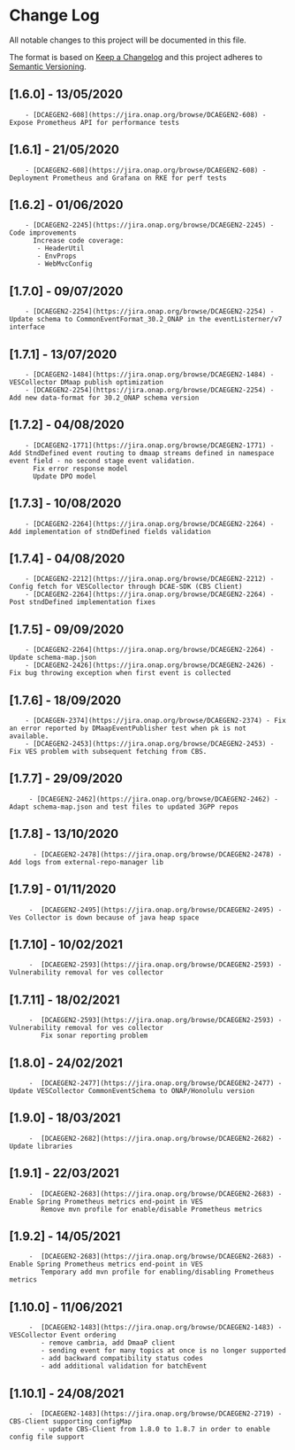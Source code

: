 # Change Log
All notable changes to this project will be documented in this file.

The format is based on [Keep a Changelog](http://keepachangelog.com/)
and this project adheres to [Semantic Versioning](http://semver.org/).

## [1.6.0] - 13/05/2020
        - [DCAEGEN2-608](https://jira.onap.org/browse/DCAEGEN2-608) - Expose Prometheus API for performance tests
## [1.6.1] - 21/05/2020
        - [DCAEGEN2-608](https://jira.onap.org/browse/DCAEGEN2-608) - Deployment Prometheus and Grafana on RKE for perf tests
## [1.6.2] - 01/06/2020
        - [DCAEGEN2-2245](https://jira.onap.org/browse/DCAEGEN2-2245) - Code improvements 
          Increase code coverage:
           - HeaderUtil
           - EnvProps
           - WebMvcConfig 
## [1.7.0] - 09/07/2020
        - [DCAEGEN2-2254](https://jira.onap.org/browse/DCAEGEN2-2254) - Update schema to CommonEventFormat_30.2_ONAP in the eventListerner/v7 interface
## [1.7.1] - 13/07/2020
        - [DCAEGEN2-1484](https://jira.onap.org/browse/DCAEGEN2-1484) - VESCollector DMaap publish optimization
        - [DCAEGEN2-2254](https://jira.onap.org/browse/DCAEGEN2-2254) - Add new data-format for 30.2_ONAP schema version
## [1.7.2] - 04/08/2020
        - [DCAEGEN2-1771](https://jira.onap.org/browse/DCAEGEN2-1771) - Add StndDefined event routing to dmaap streams defined in namespace event field - no second stage event validation.
          Fix error response model
          Update DPO model
## [1.7.3] - 10/08/2020
        - [DCAEGEN2-2264](https://jira.onap.org/browse/DCAEGEN2-2264) - Add implementation of stndDefined fields validation
## [1.7.4] - 04/08/2020
        - [DCAEGEN2-2212](https://jira.onap.org/browse/DCAEGEN2-2212) - Config fetch for VESCollector through DCAE-SDK (CBS Client)
        - [DCAEGEN2-2264](https://jira.onap.org/browse/DCAEGEN2-2264) - Post stndDefined implementation fixes  
## [1.7.5] - 09/09/2020
        - [DCAEGEN2-2264](https://jira.onap.org/browse/DCAEGEN2-2264) - Update schema-map.json
        - [DCAEGEN2-2426](https://jira.onap.org/browse/DCAEGEN2-2426) - Fix bug throwing exception when first event is collected
## [1.7.6] - 18/09/2020
        - [DCAEGEN-2374](https://jira.onap.org/browse/DCAEGEN2-2374) - Fix an error reported by DMaapEventPublisher test when pk is not available.
        - [DCAEGEN2-2453](https://jira.onap.org/browse/DCAEGEN2-2453) - Fix VES problem with subsequent fetching from CBS.
## [1.7.7] - 29/09/2020
         - [DCAEGEN2-2462](https://jira.onap.org/browse/DCAEGEN2-2462) - Adapt schema-map.json and test files to updated 3GPP repos 
## [1.7.8] - 13/10/2020
          - [DCAEGEN2-2478](https://jira.onap.org/browse/DCAEGEN2-2478) - Add logs from external-repo-manager lib
## [1.7.9] - 01/11/2020
         -  [DCAEGEN2-2495](https://jira.onap.org/browse/DCAEGEN2-2495) - Ves Collector is down because of java heap space
## [1.7.10] - 10/02/2021
         -  [DCAEGEN2-2593](https://jira.onap.org/browse/DCAEGEN2-2593) - Vulnerability removal for ves collector
## [1.7.11] - 18/02/2021
         -  [DCAEGEN2-2593](https://jira.onap.org/browse/DCAEGEN2-2593) - Vulnerability removal for ves collector
            Fix sonar reporting problem
## [1.8.0] - 24/02/2021
         -  [DCAEGEN2-2477](https://jira.onap.org/browse/DCAEGEN2-2477) - Update VESCollector CommonEventSchema to ONAP/Honolulu version            
## [1.9.0] - 18/03/2021
         -  [DCAEGEN2-2682](https://jira.onap.org/browse/DCAEGEN2-2682) - Update libraries
## [1.9.1] - 22/03/2021
         -  [DCAEGEN2-2683](https://jira.onap.org/browse/DCAEGEN2-2683) - Enable Spring Prometheus metrics end-point in VES
            Remove mvn profile for enable/disable Prometheus metrics
## [1.9.2] - 14/05/2021
         -  [DCAEGEN2-2683](https://jira.onap.org/browse/DCAEGEN2-2683) - Enable Spring Prometheus metrics end-point in VES
            Temporary add mvn profile for enabling/disabling Prometheus metrics            
## [1.10.0] - 11/06/2021
         -  [DCAEGEN2-1483](https://jira.onap.org/browse/DCAEGEN2-1483) - VESCollector Event ordering
            - remove cambria, add DmaaP client
            - sending event for many topics at once is no longer supported
            - add backward compatibility status codes
            - add additional validation for batchEvent            
## [1.10.1] - 24/08/2021
         -  [DCAEGEN2-1483](https://jira.onap.org/browse/DCAEGEN2-2719) - CBS-Client supporting configMap
            - update CBS-Client from 1.8.0 to 1.8.7 in order to enable config file support
